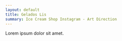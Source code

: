 ```yaml
---
layout: default
title: Gelados Lis
summary: Ice Cream Shop Instagram - Art Direction
---
```


Lorem ipsum dolor sit amet.
